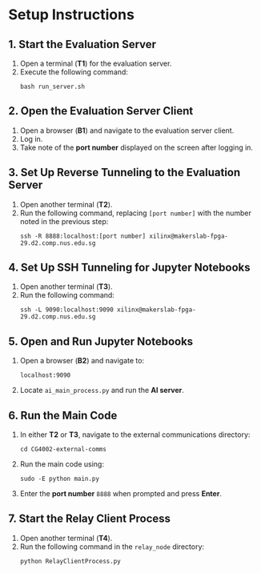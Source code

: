 # Setup Instructions

## 1. Start the Evaluation Server

1. Open a terminal (**T1**) for the evaluation server.
2. Execute the following command:
   ```
   bash run_server.sh
   ```

## 2. Open the Evaluation Server Client

1. Open a browser (**B1**) and navigate to the evaluation server client.
2. Log in.
3. Take note of the **port number** displayed on the screen after logging in.

## 3. Set Up Reverse Tunneling to the Evaluation Server

1. Open another terminal (**T2**).
2. Run the following command, replacing `[port number]` with the number noted in the previous step:
   ```
   ssh -R 8888:localhost:[port number] xilinx@makerslab-fpga-29.d2.comp.nus.edu.sg
   ```

## 4. Set Up SSH Tunneling for Jupyter Notebooks

1. Open another terminal (**T3**).
2. Run the following command:
   ```
   ssh -L 9090:localhost:9090 xilinx@makerslab-fpga-29.d2.comp.nus.edu.sg
   ```

## 5. Open and Run Jupyter Notebooks

1. Open a browser (**B2**) and navigate to:
   ```
   localhost:9090
   ```
2. Locate `ai_main_process.py` and run the **AI server**.

## 6. Run the Main Code

1. In either **T2** or **T3**, navigate to the external communications directory:
   ```
   cd CG4002-external-comms
   ```
2. Run the main code using:
   ```
   sudo -E python main.py
   ```
3. Enter the **port number** `8888` when prompted and press **Enter**.

## 7. Start the Relay Client Process

1. Open another terminal (**T4**).
2. Run the following command in the ```relay_node``` directory:
   ```
   python RelayClientProcess.py
   ```

